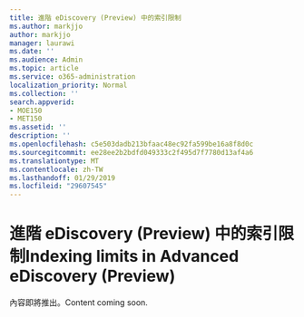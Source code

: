 ```yaml
---
title: 進階 eDiscovery (Preview) 中的索引限制
ms.author: markjjo
author: markjjo
manager: laurawi
ms.date: ''
ms.audience: Admin
ms.topic: article
ms.service: o365-administration
localization_priority: Normal
ms.collection: ''
search.appverid:
- MOE150
- MET150
ms.assetid: ''
description: ''
ms.openlocfilehash: c5e503dadb213bfaac48ec92fa599be16a8f8d0c
ms.sourcegitcommit: ee28ee2b2bdfd049333c2f495d7f7780d13af4a6
ms.translationtype: MT
ms.contentlocale: zh-TW
ms.lasthandoff: 01/29/2019
ms.locfileid: "29607545"
---
```

# <a name="indexing-limits-in-advanced-ediscovery-preview"></a><span data-ttu-id="540fa-102">進階 eDiscovery (Preview) 中的索引限制</span><span class="sxs-lookup"><span data-stu-id="540fa-102">Indexing limits in Advanced eDiscovery (Preview)</span></span>

<span data-ttu-id="540fa-103">內容即將推出。</span><span class="sxs-lookup"><span data-stu-id="540fa-103">Content coming soon.</span></span>
